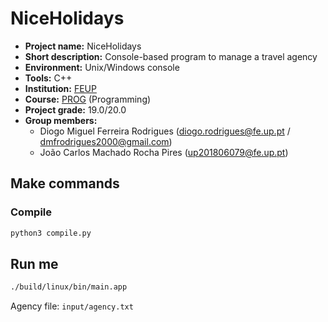 # NiceHolidays

- **Project name:** NiceHolidays
- **Short description:** Console-based program to manage a travel agency
- **Environment:** Unix/Windows console
- **Tools:** C++
- **Institution:** [FEUP](https://sigarra.up.pt/feup/en/web_page.Inicial)
- **Course:** [PROG](https://sigarra.up.pt/feup/en/UCURR_GERAL.FICHA_UC_VIEW?pv_ocorrencia_id=419988) (Programming)
- **Project grade:** 19.0/20.0
- **Group members:**
    - Diogo Miguel Ferreira Rodrigues (diogo.rodrigues@fe.up.pt / dmfrodrigues2000@gmail.com)
    - João Carlos Machado Rocha Pires (up201806079@fe.up.pt)

## Make commands
### Compile

```sh
python3 compile.py
```

## Run me

```sh
./build/linux/bin/main.app
```

Agency file: `input/agency.txt`

